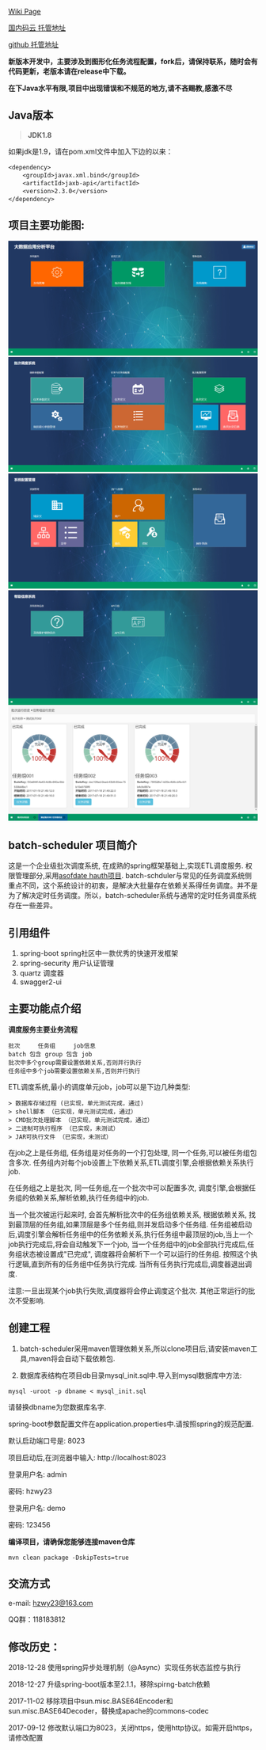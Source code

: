 [Wiki Page](https://github.com/hzwy23/asofdate-etl/wiki)

[国内码云 托管地址](https://gitee.com/hzwy23/asofdate4etl)

[github 托管地址](https://github.com/asofdate/batch-scheduler)


**新版本开发中，主要涉及到图形化任务流程配置，fork后，请保持联系，随时会有代码更新，老版本请在release中下载。**

**在下Java水平有限,项目中出现错误和不规范的地方,请不吝赐教,感激不尽**

## Java版本
> **JDK1.8**

如果jdk是1.9，请在pom.xml文件中加入下边的以来：
```
<dependency>
    <groupId>javax.xml.bind</groupId>
    <artifactId>jaxb-api</artifactId>
    <version>2.3.0</version>
</dependency>
```

## 项目主要功能图:
![主菜单界面](./doc/homepage.jpg)
![调度主界面](./doc/batchpage.jpg)
![系统管理主界面](./doc/systemmanagepage.jpg)
![帮助主界面](./doc/help.jpg)
![任务组历史界面](./doc/grouphistory.jpg)

## batch-scheduler 项目简介

这是一个企业级批次调度系统, 在成熟的spring框架基础上,实现ETL调度服务. 权限管理部分,采用[asofdate hauth项目](https://github.com/asofdate/hauth-java).
batch-schduler与常见的任务调度系统侧重点不同，这个系统设计的初衷，是解决大批量存在依赖关系得任务调度。并不是为了解决定时任务调度。所以，batch-scheduler系统与通常的定时任务调度系统存在一些差异。

## 引用组件
1. spring-boot spring社区中一款优秀的快速开发框架
3. spring-security 用户认证管理
4. quartz 调度器
5. swagger2-ui

## 主要功能点介绍

**调度服务主要业务流程**
```
批次     任务组     job信息
batch 包含 group 包含 job
批次中多个group需要设置依赖关系,否则并行执行
任务组中多个job需要设置依赖关系,否则并行执行
```

ETL调度系统,最小的调度单元job，job可以是下边几种类型:
```
> 数据库存储过程 (已实现，单元测试完成，通过)
> shell脚本 （已实现，单元测试完成，通过）
> CMD批次处理脚本 （已实现，单元测试完成，通过）
> 二进制可执行程序 （已实现，未测试）
> JAR可执行文件 （已实现，未测试）
```
在job之上是任务组, 任务组是对任务的一个打包处理, 同一个任务,可以被任务组包含多次. 任务组内对每个job设置上下依赖关系,ETL调度引擎,会根据依赖关系执行job.

在任务组之上是批次, 同一任务组,在一个批次中可以配置多次, 调度引擎,会根据任务组的依赖关系,解析依赖,执行任务组中的job.

当一个批次被运行起来时, 会首先解析批次中的任务组依赖关系, 根据依赖关系, 找到最顶层的任务组,如果顶层是多个任务组,则并发启动多个任务组.
任务组被启动后,调度引擎会解析任务组中的任务依赖关系,执行任务组中最顶层的job,当上一个job执行完成后,将会自动触发下一个job,
当一个任务组中的job全部执行完成后,任务组状态被设置成"已完成", 调度器将会解析下一个可以运行的任务组. 按照这个执行逻辑,直到所有的任务组中任务执行完成.
当所有任务执行完成后,调度器退出调度.

注意:一旦出现某个job执行失败,调度器将会停止调度这个批次. 其他正常运行的批次不受影响.

## 创建工程
1. batch-scheduler采用maven管理依赖关系,所以clone项目后,请安装maven工具,maven将会自动下载依赖包.

2. 数据库表结构在项目db目录mysql_init.sql中.导入到mysql数据库中方法:
```shell
mysql -uroot -p dbname < mysql_init.sql
```
请替换dbname为您数据库名字. 

spring-boot参数配置文件在application.properties中.请按照spring的规范配置.

默认启动端口号是: 8023

项目启动后,在浏览器中输入: http://localhost:8023

登录用户名: admin

密码: hzwy23

登录用户名: demo

密码: 123456


**编译项目，请确保您能够连接maven仓库**
```shell
mvn clean package -DskipTests=true
```
## 交流方式
e-mail: hzwy23@163.com

QQ群：118183812

## 修改历史：

2018-12-28 使用spring异步处理机制（@Async）实现任务状态监控与执行

2018-12-27 升级spring-boot版本至2.1.1，移除spirng-batch依赖

2017-11-02 移除项目中sun.misc.BASE64Encoder和sun.misc.BASE64Decoder，替换成apache的commons-codec

2017-09-12 修改默认端口为8023，关闭https，使用http协议。如需开启https，请修改配置